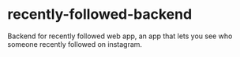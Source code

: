# recently-followed-backend
Backend for recently followed web app, an app that lets you see who someone recently followed on instagram.
